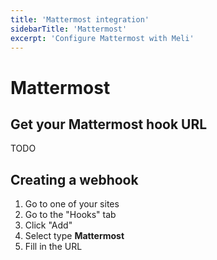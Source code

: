 ```yaml
---
title: 'Mattermost integration'
sidebarTitle: 'Mattermost'
excerpt: 'Configure Mattermost with Meli'
---
```


# Mattermost

## Get your Mattermost hook URL

TODO

## Creating a webhook

1. Go to one of your sites
1. Go to the "Hooks" tab
1. Click "Add"
1. Select type **Mattermost**
1. Fill in the URL
